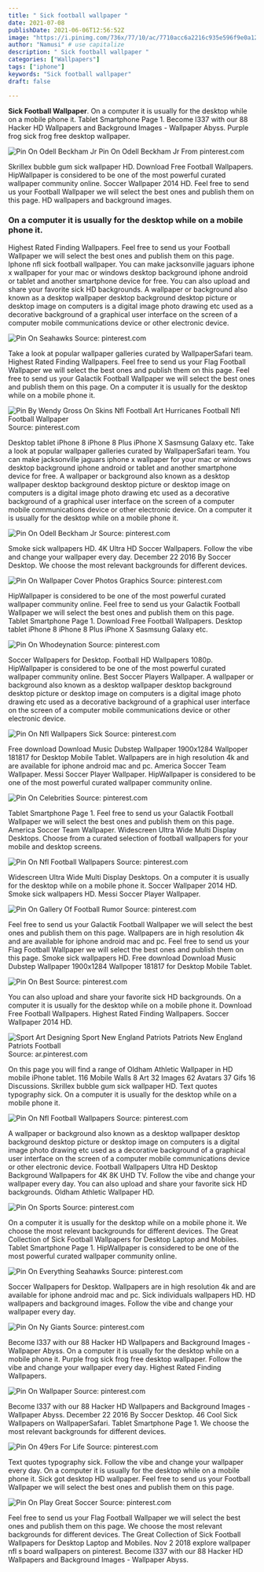 ```yaml
---
title: " Sick football wallpaper "
date: 2021-07-08
publishDate: 2021-06-06T12:56:52Z
image: "https://i.pinimg.com/736x/77/10/ac/7710acc6a2216c935e596f9e0a12e46a.jpg"
author: "Namusi" # use capitalize
description: " Sick football wallpaper "
categories: ["Wallpapers"]
tags: ["iphone"]
keywords: "Sick football wallpaper"
draft: false

---
```



**Sick Football Wallpaper**. On a computer it is usually for the desktop while on a mobile phone it. Tablet Smartphone Page 1. Become l337 with our 88 Hacker HD Wallpapers and Background Images - Wallpaper Abyss. Purple frog sick frog free desktop wallpaper.

![Pin On Odell Beckham Jr](https://i.pinimg.com/originals/3c/ca/16/3cca16b7b2d501f8193bdddb0d22a7a9.jpg "Pin On Odell Beckham Jr")
Pin On Odell Beckham Jr From pinterest.com


Skrillex bubble gum sick wallpaper HD. Download Free Football Wallpapers. HipWallpaper is considered to be one of the most powerful curated wallpaper community online. Soccer Wallpaper 2014 HD. Feel free to send us your Football Wallpaper we will select the best ones and publish them on this page. HD wallpapers and background images.

### On a computer it is usually for the desktop while on a mobile phone it.

Highest Rated Finding Wallpapers. Feel free to send us your Football Wallpaper we will select the best ones and publish them on this page. Iphone nfl sick football wallpaper. You can make jacksonville jaguars iphone x wallpaper for your mac or windows desktop background iphone android or tablet and another smartphone device for free. You can also upload and share your favorite sick HD backgrounds. A wallpaper or background also known as a desktop wallpaper desktop background desktop picture or desktop image on computers is a digital image photo drawing etc used as a decorative background of a graphical user interface on the screen of a computer mobile communications device or other electronic device.


![Pin On Seahawks](https://i.pinimg.com/originals/e2/ff/09/e2ff09f448fbd4fc734e8894f50294a2.jpg "Pin On Seahawks")
Source: pinterest.com

Take a look at popular wallpaper galleries curated by WallpaperSafari team. Highest Rated Finding Wallpapers. Feel free to send us your Flag Football Wallpaper we will select the best ones and publish them on this page. Feel free to send us your Galactik Football Wallpaper we will select the best ones and publish them on this page. On a computer it is usually for the desktop while on a mobile phone it.

![Pin By Wendy Gross On Skins Nfl Football Art Hurricanes Football Nfl Football Wallpaper](https://i.pinimg.com/736x/a2/af/dd/a2afdde0ffd8ff4f235048e0aaf13f9e.jpg "Pin By Wendy Gross On Skins Nfl Football Art Hurricanes Football Nfl Football Wallpaper")
Source: pinterest.com

Desktop tablet iPhone 8 iPhone 8 Plus iPhone X Sasmsung Galaxy etc. Take a look at popular wallpaper galleries curated by WallpaperSafari team. You can make jacksonville jaguars iphone x wallpaper for your mac or windows desktop background iphone android or tablet and another smartphone device for free. A wallpaper or background also known as a desktop wallpaper desktop background desktop picture or desktop image on computers is a digital image photo drawing etc used as a decorative background of a graphical user interface on the screen of a computer mobile communications device or other electronic device. On a computer it is usually for the desktop while on a mobile phone it.

![Pin On Odell Beckham Jr](https://i.pinimg.com/originals/3c/ca/16/3cca16b7b2d501f8193bdddb0d22a7a9.jpg "Pin On Odell Beckham Jr")
Source: pinterest.com

Smoke sick wallpapers HD. 4K Ultra HD Soccer Wallpapers. Follow the vibe and change your wallpaper every day. December 22 2016 By Soccer Desktop. We choose the most relevant backgrounds for different devices.

![Pin On Wallpaper Cover Photos Graphics](https://i.pinimg.com/originals/c1/de/69/c1de69113805bfe3f019ff3c0dcfffe7.jpg "Pin On Wallpaper Cover Photos Graphics")
Source: pinterest.com

HipWallpaper is considered to be one of the most powerful curated wallpaper community online. Feel free to send us your Galactik Football Wallpaper we will select the best ones and publish them on this page. Tablet Smartphone Page 1. Download Free Football Wallpapers. Desktop tablet iPhone 8 iPhone 8 Plus iPhone X Sasmsung Galaxy etc.

![Pin On Whodeynation](https://i.pinimg.com/736x/a8/9b/dc/a89bdc98ac3f6d8921f5b7fead15d3ee.jpg "Pin On Whodeynation")
Source: pinterest.com

Soccer Wallpapers for Desktop. Football HD Wallpapers 1080p. HipWallpaper is considered to be one of the most powerful curated wallpaper community online. Best Soccer Players Wallpaper. A wallpaper or background also known as a desktop wallpaper desktop background desktop picture or desktop image on computers is a digital image photo drawing etc used as a decorative background of a graphical user interface on the screen of a computer mobile communications device or other electronic device.

![Pin On Nfl Wallpapers Sick](https://i.pinimg.com/originals/6b/b8/f4/6bb8f4177115675d8dd90b5c8e8f3ba9.jpg "Pin On Nfl Wallpapers Sick")
Source: pinterest.com

Free download Download Music Dubstep Wallpaper 1900x1284 Wallpoper 181817 for Desktop Mobile Tablet. Wallpapers are in high resolution 4k and are available for iphone android mac and pc. America Soccer Team Wallpaper. Messi Soccer Player Wallpaper. HipWallpaper is considered to be one of the most powerful curated wallpaper community online.

![Pin On Celebrities](https://i.pinimg.com/originals/a4/99/2d/a4992d1b637c48f3638ac193d587698a.jpg "Pin On Celebrities")
Source: pinterest.com

Tablet Smartphone Page 1. Feel free to send us your Galactik Football Wallpaper we will select the best ones and publish them on this page. America Soccer Team Wallpaper. Widescreen Ultra Wide Multi Display Desktops. Choose from a curated selection of football wallpapers for your mobile and desktop screens.

![Pin On Nfl Football Wallpapers](https://i.pinimg.com/originals/28/d5/a5/28d5a599e10142611e5bdff2acbccf44.jpg "Pin On Nfl Football Wallpapers")
Source: pinterest.com

Widescreen Ultra Wide Multi Display Desktops. On a computer it is usually for the desktop while on a mobile phone it. Soccer Wallpaper 2014 HD. Smoke sick wallpapers HD. Messi Soccer Player Wallpaper.

![Pin On Gallery Of Football Rumor](https://i.pinimg.com/originals/50/2a/95/502a9526b7ef71d22d7da38c29c29f3c.jpg "Pin On Gallery Of Football Rumor")
Source: pinterest.com

Feel free to send us your Galactik Football Wallpaper we will select the best ones and publish them on this page. Wallpapers are in high resolution 4k and are available for iphone android mac and pc. Feel free to send us your Flag Football Wallpaper we will select the best ones and publish them on this page. Smoke sick wallpapers HD. Free download Download Music Dubstep Wallpaper 1900x1284 Wallpoper 181817 for Desktop Mobile Tablet.

![Pin On Best](https://i.pinimg.com/originals/e4/51/85/e45185cce99951a036b7b47b9c95bf24.jpg "Pin On Best")
Source: pinterest.com

You can also upload and share your favorite sick HD backgrounds. On a computer it is usually for the desktop while on a mobile phone it. Download Free Football Wallpapers. Highest Rated Finding Wallpapers. Soccer Wallpaper 2014 HD.

![Sport Art Designing Sport New England Patriots Patriots New England Patriots Football](https://i.pinimg.com/originals/5f/bd/54/5fbd5496a157cf6e46d7c1629c04f1c4.jpg "Sport Art Designing Sport New England Patriots Patriots New England Patriots Football")
Source: ar.pinterest.com

On this page you will find a range of Oldham Athletic Wallpaper in HD mobile iPhone tablet. 116 Mobile Walls 8 Art 32 Images 62 Avatars 37 Gifs 16 Discussions. Skrillex bubble gum sick wallpaper HD. Text quotes typography sick. On a computer it is usually for the desktop while on a mobile phone it.

![Pin On Nfl Football Wallpapers](https://i.pinimg.com/originals/d1/84/7c/d1847c7a540d8d3faf33880279abcb09.jpg "Pin On Nfl Football Wallpapers")
Source: pinterest.com

A wallpaper or background also known as a desktop wallpaper desktop background desktop picture or desktop image on computers is a digital image photo drawing etc used as a decorative background of a graphical user interface on the screen of a computer mobile communications device or other electronic device. Football Wallpapers Ultra HD Desktop Background Wallpapers for 4K 8K UHD TV. Follow the vibe and change your wallpaper every day. You can also upload and share your favorite sick HD backgrounds. Oldham Athletic Wallpaper HD.

![Pin On Sports](https://i.pinimg.com/originals/db/54/0f/db540fa4c5d57a0e7810d0a912c16cf5.png "Pin On Sports")
Source: pinterest.com

On a computer it is usually for the desktop while on a mobile phone it. We choose the most relevant backgrounds for different devices. The Great Collection of Sick Football Wallpapers for Desktop Laptop and Mobiles. Tablet Smartphone Page 1. HipWallpaper is considered to be one of the most powerful curated wallpaper community online.

![Pin On Everything Seahawks](https://i.pinimg.com/474x/e5/92/48/e592480647dd9b54a4f30e8f01bcc5ac.jpg "Pin On Everything Seahawks")
Source: pinterest.com

Soccer Wallpapers for Desktop. Wallpapers are in high resolution 4k and are available for iphone android mac and pc. Sick individuals wallpapers HD. HD wallpapers and background images. Follow the vibe and change your wallpaper every day.

![Pin On Ny Giants](https://i.pinimg.com/originals/ee/1e/e5/ee1ee55d151f11377939258d7c0c421f.jpg "Pin On Ny Giants")
Source: pinterest.com

Become l337 with our 88 Hacker HD Wallpapers and Background Images - Wallpaper Abyss. On a computer it is usually for the desktop while on a mobile phone it. Purple frog sick frog free desktop wallpaper. Follow the vibe and change your wallpaper every day. Highest Rated Finding Wallpapers.

![Pin On Wallpaper](https://i.pinimg.com/originals/d7/5f/a5/d75fa57cd3f82d6cf8bc18831c0760fa.jpg "Pin On Wallpaper")
Source: pinterest.com

Become l337 with our 88 Hacker HD Wallpapers and Background Images - Wallpaper Abyss. December 22 2016 By Soccer Desktop. 46 Cool Sick Wallpapers on WallpaperSafari. Tablet Smartphone Page 1. We choose the most relevant backgrounds for different devices.

![Pin On 49ers For Life](https://i.pinimg.com/originals/2f/88/2c/2f882c2635bc123b55443a3d999b43d6.jpg "Pin On 49ers For Life")
Source: pinterest.com

Text quotes typography sick. Follow the vibe and change your wallpaper every day. On a computer it is usually for the desktop while on a mobile phone it. Sick got desktop HD wallpaper. Feel free to send us your Football Wallpaper we will select the best ones and publish them on this page.

![Pin On Play Great Soccer](https://i.pinimg.com/736x/77/10/ac/7710acc6a2216c935e596f9e0a12e46a.jpg "Pin On Play Great Soccer")
Source: pinterest.com

Feel free to send us your Flag Football Wallpaper we will select the best ones and publish them on this page. We choose the most relevant backgrounds for different devices. The Great Collection of Sick Football Wallpapers for Desktop Laptop and Mobiles. Nov 2 2018 explore wallpaper nfl s board wallpapers on pinterest. Become l337 with our 88 Hacker HD Wallpapers and Background Images - Wallpaper Abyss.

